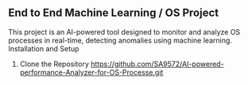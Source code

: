 ## End to End Machine Learning / OS Project
This project is an AI-powered tool designed to monitor and analyze OS processes in real-time, detecting anomalies using machine learning.
Installation and Setup

1. Clone the Repository
https://github.com/SA9572/AI-powered-performance-Analyzer-for-OS-Processe.git

